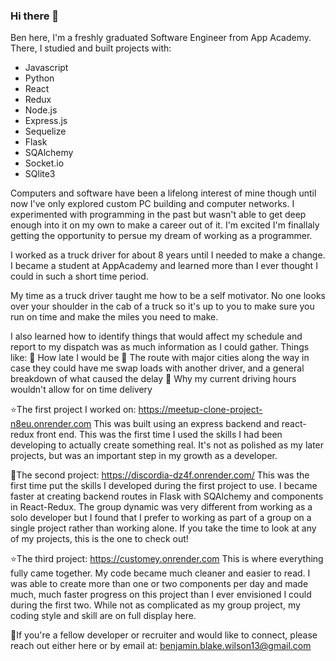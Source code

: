 ### Hi there 👋

Ben here, I'm a freshly graduated Software Engineer from App Academy. There, I studied and built projects with: 
* Javascript
* Python
* React
* Redux
* Node.js
* Express.js
* Sequelize
* Flask
* SQAlchemy
* Socket.io
* SQlite3

Computers and software have been a lifelong interest of mine though until now I've only explored custom PC building and computer networks. I experimented with programming in the past but wasn't able to get deep enough into it on my own to make a career out of it. I'm excited I'm finallaly getting the opportunity to persue my dream of working as a programmer.

I worked as a truck driver for about 8 years until I needed to make a change. I became a student at AppAcademy and learned more than I ever thought I could in such a short time period. 

My time as a truck driver taught me how to be a self motivator. No one looks over your shoulder in the cab of a truck so it's up to you to make sure you run on time and make the miles you need to make. 

I also learned how to identify things that would affect my schedule and report to my dispatch was as much information as I could gather. Things like: 
🚛 How late I would be
🚛 The route with major cities along the way in case they could have me swap loads with another driver, and a general breakdown of what caused the delay 
🚛 Why my current driving hours wouldn't allow for on time delivery

⭐The first project I worked on: https://meetup-clone-project-n8eu.onrender.com
This was built using an express backend and react-redux front end. This was the first time I used the skills I had been developing to actually create something real. It's not as polished as my later projects, but was an important step in my growth as a developer. 

🌟The second project: https://discordia-dz4f.onrender.com/
This was the first time put the skills I developed during the first project to use. I became faster at creating backend routes in Flask with SQAlchemy and components in React-Redux. The group dynamic was very different from working as a solo developer but I found that I prefer to working as part of a group on a single project rather than working alone. If you take the time to look at any of my projects, this is the one to check out! 

⭐The third project: https://customey.onrender.com
This is where everything fully came together. My code became much cleaner and easier to read. I was able to create more than one or two components per day and made much, much faster progress on this project than I ever envisioned I could during the first two. While not as complicated as my group project, my coding style and skill are on full display here. 

📧If you're a fellow developer or recruiter and would like to connect, please reach out either here or by email at: benjamin.blake.wilson13@gmail.com
